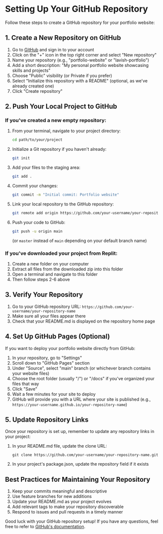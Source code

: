 # Setting Up Your GitHub Repository

Follow these steps to create a GitHub repository for your portfolio website:

## 1. Create a New Repository on GitHub

1. Go to [GitHub](https://github.com/) and sign in to your account
2. Click on the "+" icon in the top right corner and select "New repository"
3. Name your repository (e.g., "portfolio-website" or "lavish-portfolio")
4. Add a short description: "My personal portfolio website showcasing skills and projects"
5. Choose "Public" visibility (or Private if you prefer)
6. Select "Initialize this repository with a README" (optional, as we've already created one)
7. Click "Create repository"

## 2. Push Your Local Project to GitHub

### If you've created a new empty repository:

1. From your terminal, navigate to your project directory:
   ```bash
   cd path/to/your/project
   ```

2. Initialize a Git repository if you haven't already:
   ```bash
   git init
   ```

3. Add your files to the staging area:
   ```bash
   git add .
   ```

4. Commit your changes:
   ```bash
   git commit -m "Initial commit: Portfolio website"
   ```

5. Link your local repository to the GitHub repository:
   ```bash
   git remote add origin https://github.com/your-username/your-repository-name.git
   ```

6. Push your code to GitHub:
   ```bash
   git push -u origin main
   ```
   (or `master` instead of `main` depending on your default branch name)

### If you've downloaded your project from Replit:

1. Create a new folder on your computer
2. Extract all files from the downloaded zip into this folder
3. Open a terminal and navigate to this folder
4. Then follow steps 2-6 above

## 3. Verify Your Repository

1. Go to your GitHub repository URL: `https://github.com/your-username/your-repository-name`
2. Make sure all your files appear there
3. Check that your README.md is displayed on the repository home page

## 4. Set Up GitHub Pages (Optional)

If you want to deploy your portfolio website directly from GitHub:

1. In your repository, go to "Settings"
2. Scroll down to "GitHub Pages" section
3. Under "Source", select "main" branch (or whichever branch contains your website files)
4. Choose the root folder (usually "/") or "/docs" if you've organized your files that way
5. Click "Save"
6. Wait a few minutes for your site to deploy
7. GitHub will provide you with a URL where your site is published (e.g., `https://your-username.github.io/your-repository-name`)

## 5. Update Repository Links

Once your repository is set up, remember to update any repository links in your project:

1. In your README.md file, update the clone URL:
   ```
   git clone https://github.com/your-username/your-repository-name.git
   ```

2. In your project's package.json, update the repository field if it exists

## Best Practices for Maintaining Your Repository

1. Keep your commits meaningful and descriptive
2. Use feature branches for new additions
3. Update your README.md as your project evolves
4. Add relevant tags to make your repository discoverable
5. Respond to issues and pull requests in a timely manner

Good luck with your GitHub repository setup! If you have any questions, feel free to refer to [GitHub's documentation](https://docs.github.com/).